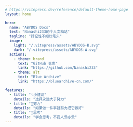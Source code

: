 ```yaml
---
# https://vitepress.dev/reference/default-theme-home-page
layout: home

hero:
  name: "ABYDOS Docs"
  text: "Nanashi233的个人文档站"
  tagline: "好记性不如烂笔头"
  image:
    light: "/.vitepress/assets/ABYDOS-B.svg"
    dark: "/.vitepress/assets/ABYDOS-W.svg"
  actions:
    - theme: brand
      text: "GitHub 仓库"
      link: "https://github.com/Nanashi233"
    - theme: alt
      text: "Blue Archive"
      link: "https://bluearchive-cn.com/"

features:
  - title: "💡小建议"
    details: "选择永远大于努力"
  - title: "🧗努力"
    details: "如果做一件事就努力把它做好"
  - title: "🤔思考"
    details: "学会思考，不要人云亦云"
---
```


